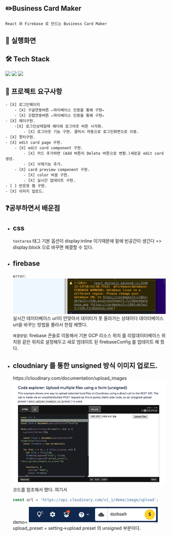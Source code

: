 ## ✏️Business Card Maker

    React 와 Firebase 로 만드는 Business Card Maker

## 🎯 실행화면

## 🛠 Tech Stack

<p>
    <img src="https://img.shields.io/badge/Node.js-339933?style=flat-square&logo=Node.js&logoColor=white"/>
    <img src="https://img.shields.io/badge/React-61DAFB?style=flat-square&logo=React&logoColor=white"/>
    <img src="https://img.shields.io/badge/Firebase-FFCB2B?style=flat-square&logo=Firebase&logoColor=white"/>
</p>

## 🎯 프로젝트 요구사항

    - [X] 로그인페이지
        - [X] 구글연동버튼 ✏️파이베이스 인증을 통해 구현✏️
        - [X] 깃헙연동버튼 ✏️파이베이스 인증을 통해 구현✏️
    - [X] 헤더구현.
        -[X] 로그인상태일때 헤더에 로그아웃 버튼 시각화.
            - [X] 로그아웃 기능 구현. 클릭시 자동으로 로그인화면으로 이동.
    - [X] 풋터구현.
    - [X] edit card page 구현.
        - [X] edit card component 구현.
            - [X] 카드 추가하면 (Add 버튼이 Delete 버튼으로 변환.)새로운 edit card 생성.
            - [X] 삭제기능 추가.
        - [X] card preview component 구현.
            - [X] color 바꿈 구현.
            - [X] 실시간 업데이트 구현.
    - [ ] 반응형 웹 구현.
    - [X] 이미지 업로드.

## ❓공부하면서 배운점

- ## css
  `textarea` 태그 기본 옵션이 display:inline 이기때문에 밑에 빈공간이 생긴다 => display:block 으로 바꾸면 해결할 수 있다.
- ## firebase

  `error`:
  <img src='./public/fbError1.png'>
  실시간 데이터베이스 url이 안맞아서 데이터가 못 올라가는 상태이다 데이터베이스 url을 바꾸는 방법을 몰라서 한참 헤멧다.

  `해결방법`: firebase 콘솔로 이동해서 기본 GCP 리소스 위치 를 리얼데이터베이스 위치랑 같은 위치로 설정해두고 새로 엄데이트 된 firebaseConfig 를 업데이트 해 줬다.

- ## cloudniary 를 통한 unsigned 방식 이미지 업로드.

    <Link>https://cloudinary.com/documentation/upload_images<Link>
    <img src='./public/cloudinary1.png'>
    코드를 참조해서 했다.
    여기서

  ```javascript
  const url = 'https://api.cloudinary.com/v1_1/demo/image/upload';
  ```

  demo=
  <img src="./public/cloudinary2.png">
  upload_preset = setting->upload preset 의 unsigned 부분이다.
